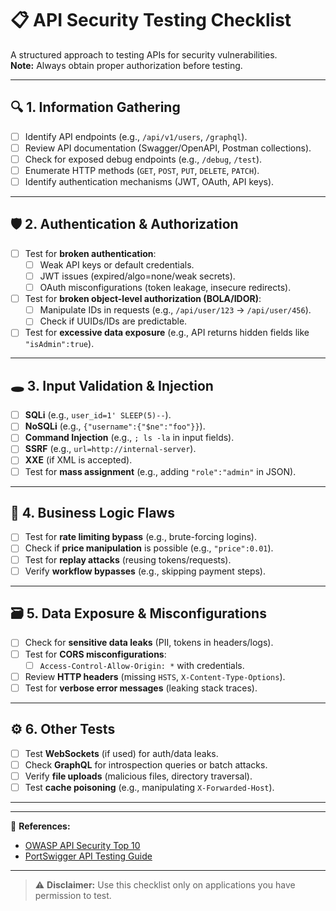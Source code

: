 # 📋 API Security Testing Checklist

A structured approach to testing APIs for security vulnerabilities.  
**Note:** Always obtain proper authorization before testing.

---

## 🔍 **1. Information Gathering**
- [ ] Identify API endpoints (e.g., `/api/v1/users`, `/graphql`).
- [ ] Review API documentation (Swagger/OpenAPI, Postman collections).
- [ ] Check for exposed debug endpoints (e.g., `/debug`, `/test`).
- [ ] Enumerate HTTP methods (`GET`, `POST`, `PUT`, `DELETE`, `PATCH`).
- [ ] Identify authentication mechanisms (JWT, OAuth, API keys).

---

## 🛡️ **2. Authentication & Authorization**
- [ ] Test for **broken authentication**:
  - [ ] Weak API keys or default credentials.
  - [ ] JWT issues (expired/algo=none/weak secrets).
  - [ ] OAuth misconfigurations (token leakage, insecure redirects).
- [ ] Test for **broken object-level authorization (BOLA/IDOR)**:
  - [ ] Manipulate IDs in requests (e.g., `/api/user/123` → `/api/user/456`).
  - [ ] Check if UUIDs/IDs are predictable.
- [ ] Test for **excessive data exposure** (e.g., API returns hidden fields like `"isAdmin":true`).

---

## 🕳️ **3. Input Validation & Injection**
- [ ] **SQLi** (e.g., `user_id=1' SLEEP(5)--`).
- [ ] **NoSQLi** (e.g., `{"username":{"$ne":"foo"}}`).
- [ ] **Command Injection** (e.g., `; ls -la` in input fields).
- [ ] **SSRF** (e.g., `url=http://internal-server`).
- [ ] **XXE** (if XML is accepted).
- [ ] Test for **mass assignment** (e.g., adding `"role":"admin"` in JSON).

---

## 🔗 **4. Business Logic Flaws**
- [ ] Test for **rate limiting bypass** (e.g., brute-forcing logins).
- [ ] Check if **price manipulation** is possible (e.g., `"price":0.01`).
- [ ] Test for **replay attacks** (reusing tokens/requests).
- [ ] Verify **workflow bypasses** (e.g., skipping payment steps).

---

## 🗃️ **5. Data Exposure & Misconfigurations**
- [ ] Check for **sensitive data leaks** (PII, tokens in headers/logs).
- [ ] Test for **CORS misconfigurations**:
  - [ ] `Access-Control-Allow-Origin: *` with credentials.
- [ ] Review **HTTP headers** (missing `HSTS`, `X-Content-Type-Options`).
- [ ] Test for **verbose error messages** (leaking stack traces).

---

## ⚙️ **6. Other Tests**
- [ ] Test **WebSockets** (if used) for auth/data leaks.
- [ ] Check **GraphQL** for introspection queries or batch attacks.
- [ ] Verify **file uploads** (malicious files, directory traversal).
- [ ] Test **cache poisoning** (e.g., manipulating `X-Forwarded-Host`).

---



---

🔐 **References:**  
- [OWASP API Security Top 10](https://owasp.org/www-project-api-security/)  
- [PortSwigger API Testing Guide](https://portswigger.net/web-security/api-security)

 ---

> ⚠️ **Disclaimer:** Use this checklist only on applications you have permission to test.
